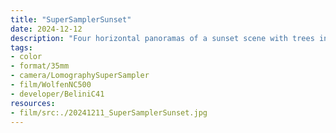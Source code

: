 ```yaml
---
title: "SuperSamplerSunset"
date: 2024-12-12
description: "Four horizontal panoramas of a sunset scene with trees in silhouette and puffy warm clouds against a blue sky."
tags:
- color
- format/35mm
- camera/LomographySuperSampler
- film/WolfenNC500
- developer/BeliniC41
resources:
- film/src:./20241211_SuperSamplerSunset.jpg
---
```

